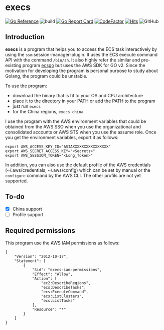 # execs

[![Go Reference](https://pkg.go.dev/badge/github.com/daeho-ro/execs.svg)](https://pkg.go.dev/github.com/daeho-ro/execs)
![build](https://github.com/daeho-ro/execs/actions/workflows/go.yml/badge.svg)
[![Go Report Card](https://goreportcard.com/badge/github.com/daeho-ro/execs)](https://goreportcard.com/report/github.com/daeho-ro/execs)
[![CodeFactor](https://www.codefactor.io/repository/github/daeho-ro/execs/badge/main)](https://www.codefactor.io/repository/github/daeho-ro/execs/overview/main)
[![Hits](https://hits.seeyoufarm.com/api/count/incr/badge.svg?url=https%3A%2F%2Fgithub.com%2Fdaeho-ro%2Fexecs&count_bg=%2379C83D&title_bg=%23555555&icon=&icon_color=%23E7E7E7&title=hits&edge_flat=false)](https://hits.seeyoufarm.com)
![GitHub](https://img.shields.io/github/license/daeho-ro/execs)

## Introduction

**execs** is a program that helps you to access the ECS task interactively by using the `ssm` session-manager-plugin. It uses the ECS execute command API with the command `/bin/sh`. It also highly refer the similar and pre-existing program [ecsgo](https://github.com/tedsmitt/ecsgo) but uses the AWS SDK for GO v2. Since the motivation for developing the program is personal purpose to study about Golang, the program could be unstable.

To use the program:
- download the binary that is fit to your OS and CPU architecture
- place it to the directory in your PATH or add the PATH to the program
- just run `execs`
- for the China regions, `execs china`

I use the program with the AWS environment variables that could be obtained from the AWS SSO when you use the organizational and consolidated accounts or AWS STS when you use the assume role. Once you get the environment variables, export it as follows:
```
export AWS_ACCESS_KEY_ID="ASIAXXXXXXXXXXXXXXXX"
export AWS_SECRET_ACCESS_KEY="<Secrets>"
export AWS_SESSION_TOKEN="<Long_Token>"
```
In addition, you can also use the default profile of the AWS credentials (~/.aws/credentials, ~/.aws/config) which can be set by manual or the `configure` command by the AWS CLI. The other profils are not yet supported.

## To-do
- [x] China support
- [ ] Profile support

## Required permissions

This program use the AWS IAM permissions as follows:
```
{
    "Version": "2012-10-17",
    "Statement": [
        {
            "Sid": "execs-iam-permissions",
            "Effect": "Allow",
            "Action": [
                "ec2:DescribeRegions",
                "ecs:DescribeTasks",
                "ecs:ExecuteCommand",
                "ecs:ListClusters",
                "ecs:ListTasks"
            ],
            "Resource": "*"
        }
    ]
}
```
